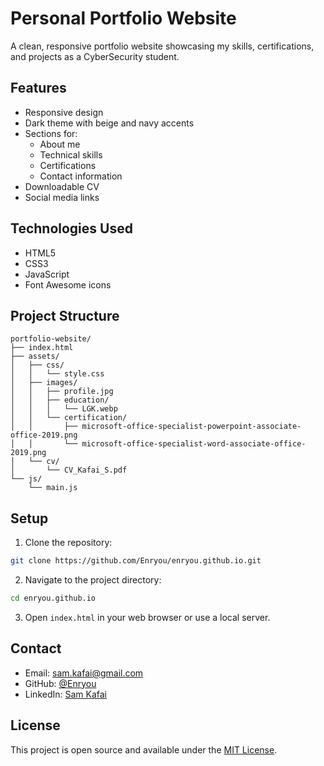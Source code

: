 <!-- filepath: /c:/Users/Sam/Dropbox/Private/Git/enryou.github.io/README.md -->
# Personal Portfolio Website

A clean, responsive portfolio website showcasing my skills, certifications, and projects as a CyberSecurity student.

## Features

- Responsive design
- Dark theme with beige and navy accents
- Sections for:
  - About me
  - Technical skills
  - Certifications
  - Contact information
- Downloadable CV
- Social media links

## Technologies Used

- HTML5
- CSS3
- JavaScript
- Font Awesome icons

## Project Structure

```plaintext
portfolio-website/
├── index.html
├── assets/
│   ├── css/
│   │   └── style.css
│   ├── images/
│   │   ├── profile.jpg
│   │   ├── education/
│   │   │   └── LGK.webp
│   │   └── certification/
│   │       ├── microsoft-office-specialist-powerpoint-associate-office-2019.png
│   │       └── microsoft-office-specialist-word-associate-office-2019.png
│   └── cv/
│       └── CV_Kafai_S.pdf
└── js/
    └── main.js
```

## Setup

1. Clone the repository:
```bash
git clone https://github.com/Enryou/enryou.github.io.git
```

2. Navigate to the project directory:
```bash
cd enryou.github.io
```

3. Open `index.html` in your web browser or use a local server.

## Contact

- Email: sam.kafai@gmail.com
- GitHub: [@Enryou](https://github.com/Enryou)
- LinkedIn: [Sam Kafai](https://www.linkedin.com/in/sam-kafai-1570b9344)

## License

This project is open source and available under the [MIT License](LICENSE).